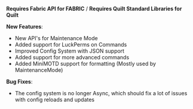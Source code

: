 **Requires Fabric API for FABRIC** / **Requires Quilt Standard Libraries for Quilt**


**New Features**:

- New API's for Maintenance Mode
- Added support for LuckPerms on Commands
- Improved Config System with JSON support
- Added support for more advanced commands
- Added MiniMOTD support for formatting (Mostly used by MaintenanceMode)

**Bug Fixes**:

- The config system is no longer Async, which should fix a lot of issues with config reloads and updates
